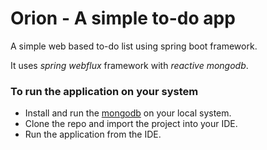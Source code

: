 # Orion - A simple to-do app
A simple web based to-do list using spring boot framework.

It uses _spring webflux_ framework with _reactive mongodb_.

### To run the application on your system

- Install and run the [mongodb](https://docs.mongodb.com/v3.2/tutorial/install-mongodb-on-windows/) on your local system.
- Clone the repo and import the project into your IDE.
- Run the application from the IDE.
